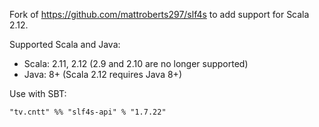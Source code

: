 Fork of https://github.com/mattroberts297/slf4s to add support for Scala 2.12.

Supported Scala and Java:

* Scala: 2.11, 2.12 (2.9 and 2.10 are no longer supported)
* Java: 8+ (Scala 2.12 requires Java 8+)

Use with SBT:

```
"tv.cntt" %% "slf4s-api" % "1.7.22"
```
